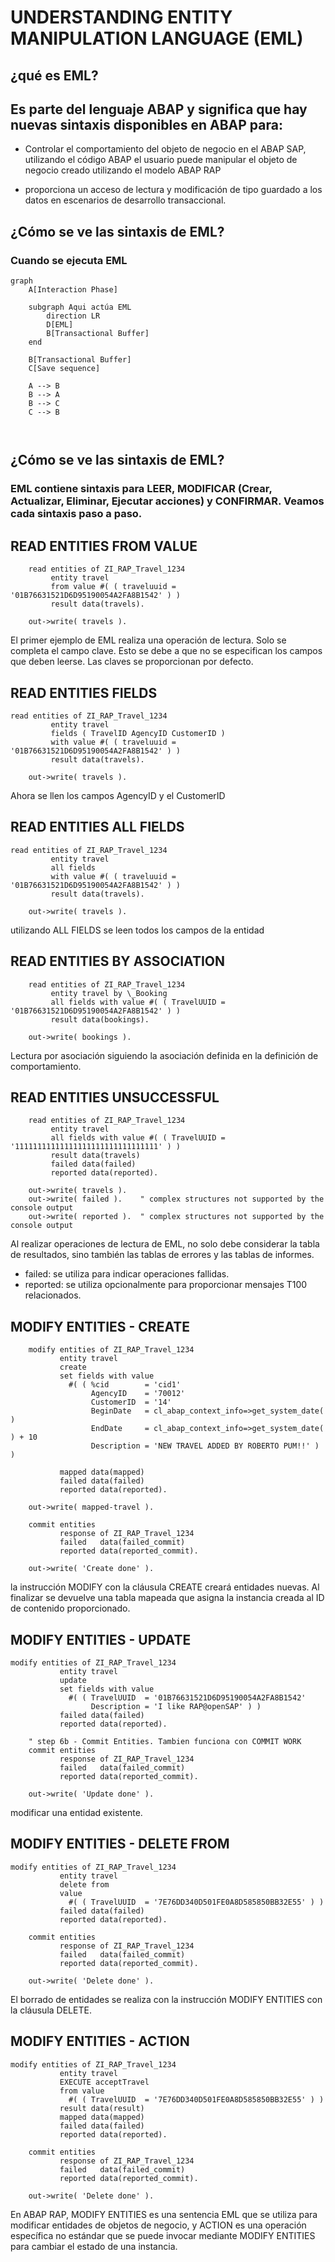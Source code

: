 # UNDERSTANDING ENTITY MANIPULATION LANGUAGE (EML)

## ¿qué es EML?
## Es parte del lenguaje ABAP y significa que hay nuevas sintaxis disponibles en ABAP para:

* Controlar el comportamiento del objeto de negocio en el ABAP SAP, utilizando el código ABAP el usuario puede manipular el objeto de negocio creado utilizando el modelo ABAP RAP

* proporciona un acceso de lectura y modificación de tipo guardado a los datos en escenarios de desarrollo transaccional.

## ¿Cómo se ve las sintaxis de EML?
### Cuando se ejecuta EML

``` mermaid js
graph
    A[Interaction Phase]

    subgraph Aqui actúa EML
        direction LR
        D[EML]
        B[Transactional Buffer]
    end

    B[Transactional Buffer] 
    C[Save sequence]

    A --> B
    B --> A
    B --> C
    C --> B

 
```
## ¿Cómo se ve las sintaxis de EML?
### EML contiene sintaxis para LEER, MODIFICAR (Crear, Actualizar, Eliminar, Ejecutar acciones) y CONFIRMAR. Veamos cada sintaxis paso a paso.

## READ ENTITIES FROM VALUE
``` abap
    read entities of ZI_RAP_Travel_1234
         entity travel
         from value #( ( traveluuid = '01B76631521D6D95190054A2FA8B1542' ) )
         result data(travels).

    out->write( travels ).
```
El primer ejemplo de EML realiza una operación de lectura.
Solo se completa el campo clave.
Esto se debe a que no se especifican los campos que deben leerse.
Las claves se proporcionan por defecto.

## READ ENTITIES FIELDS
``` abap
read entities of ZI_RAP_Travel_1234
         entity travel
         fields ( TravelID AgencyID CustomerID )
         with value #( ( traveluuid = '01B76631521D6D95190054A2FA8B1542' ) )
         result data(travels).

    out->write( travels ).
```
Ahora se llen los campos AgencyID y el CustomerID

## READ ENTITIES ALL FIELDS
```abap
read entities of ZI_RAP_Travel_1234
         entity travel
         all fields
         with value #( ( traveluuid = '01B76631521D6D95190054A2FA8B1542' ) )
         result data(travels).

    out->write( travels ).
```
utilizando ALL FIELDS se leen todos los campos de la entidad

## READ ENTITIES BY ASSOCIATION
``` abap
    read entities of ZI_RAP_Travel_1234
         entity travel by \_Booking
         all fields with value #( ( TravelUUID = '01B76631521D6D95190054A2FA8B1542' ) )
         result data(bookings).

    out->write( bookings ).
```
Lectura por asociación siguiendo la asociación definida en la definición de comportamiento.

## READ ENTITIES UNSUCCESSFUL
```abap
    read entities of ZI_RAP_Travel_1234
         entity travel
         all fields with value #( ( TravelUUID = '11111111111111111111111111111111' ) )
         result data(travels)
         failed data(failed)
         reported data(reported).

    out->write( travels ).
    out->write( failed ).    " complex structures not supported by the console output
    out->write( reported ).  " complex structures not supported by the console output
```
Al realizar operaciones de lectura de EML, no solo debe considerar la tabla de resultados,
sino también las tablas de errores y las tablas de informes.
- failed: se utiliza para indicar operaciones fallidas.
- reported: se utiliza opcionalmente para proporcionar mensajes T100 relacionados.

## MODIFY ENTITIES - CREATE
```abap
    modify entities of ZI_RAP_Travel_1234
           entity travel
           create
           set fields with value
             #( ( %cid        = 'cid1'
                  AgencyID    = '70012'
                  CustomerID  = '14'
                  BeginDate   = cl_abap_context_info=>get_system_date( )
                  EndDate     = cl_abap_context_info=>get_system_date( ) + 10
                  Description = 'NEW TRAVEL ADDED BY ROBERTO PUM!!' ) )

           mapped data(mapped)
           failed data(failed)
           reported data(reported).

    out->write( mapped-travel ).

    commit entities
           response of ZI_RAP_Travel_1234
           failed   data(failed_commit)
           reported data(reported_commit).

    out->write( 'Create done' ).
```
la instrucción MODIFY con la cláusula CREATE creará entidades nuevas.
Al finalizar se devuelve una tabla mapeada que asigna la instancia creada al ID de contenido proporcionado.

## MODIFY ENTITIES - UPDATE
```abap
modify entities of ZI_RAP_Travel_1234
           entity travel
           update
           set fields with value
             #( ( TravelUUID  = '01B76631521D6D95190054A2FA8B1542'
                  Description = 'I like RAP@openSAP' ) )
           failed data(failed)
           reported data(reported).

    " step 6b - Commit Entities. Tambien funciona con COMMIT WORK
    commit entities
           response of ZI_RAP_Travel_1234
           failed   data(failed_commit)
           reported data(reported_commit).

    out->write( 'Update done' ).
```
modificar una entidad existente.

## MODIFY ENTITIES - DELETE FROM
```abap
modify entities of ZI_RAP_Travel_1234
           entity travel
           delete from
           value
             #( ( TravelUUID  = '7E76DD340D501FE0A8D585850BB32E55' ) )
           failed data(failed)
           reported data(reported).

    commit entities
           response of ZI_RAP_Travel_1234
           failed   data(failed_commit)
           reported data(reported_commit).

    out->write( 'Delete done' ).
```
El borrado de entidades se realiza con la instrucción MODIFY ENTITIES con la cláusula DELETE.

## MODIFY ENTITIES - ACTION
```abap
modify entities of ZI_RAP_Travel_1234
           entity travel
           EXECUTE acceptTravel
           from value
             #( ( TravelUUID  = '7E76DD340D501FE0A8D585850BB32E55' ) )
           result data(result)
           mapped data(mapped)
           failed data(failed)
           reported data(reported).

    commit entities
           response of ZI_RAP_Travel_1234
           failed   data(failed_commit)
           reported data(reported_commit).

    out->write( 'Delete done' ).
```
En ABAP RAP, MODIFY ENTITIES es una sentencia EML que se utiliza para modificar entidades de objetos de negocio, y ACTION es una operación específica no estándar que se puede invocar mediante MODIFY ENTITIES para cambiar el estado de una instancia.
